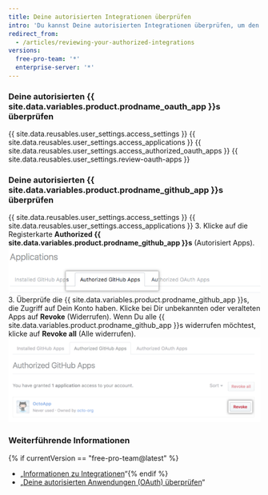 ```yaml
---
title: Deine autorisierten Integrationen überprüfen
intro: 'Du kannst Deine autorisierten Integrationen überprüfen, um den Zugriff der einzelnen Integrationen auf Dein Konto und Deine Daten zu prüfen.'
redirect_from:
  - /articles/reviewing-your-authorized-integrations
versions:
  free-pro-team: '*'
  enterprise-server: '*'
---
```


### Deine autorisierten {{ site.data.variables.product.prodname_oauth_app }}s überprüfen

{{ site.data.reusables.user_settings.access_settings }}
{{ site.data.reusables.user_settings.access_applications }}
{{ site.data.reusables.user_settings.access_authorized_oauth_apps }}
{{ site.data.reusables.user_settings.review-oauth-apps }}

### Deine autorisierten {{ site.data.variables.product.prodname_github_app }}s überprüfen

{{ site.data.reusables.user_settings.access_settings }}
{{ site.data.reusables.user_settings.access_applications }}
3. Klicke auf die Registerkarte **Authorized {{ site.data.variables.product.prodname_github_app }}s** (Autorisiert Apps). ![Registerkarte „Authorized {{ site.data.variables.product.prodname_github_app }}s“ (Autorisierte Apps)](/assets/images/help/settings/settings-authorized-github-apps-tab.png)
3. Überprüfe die {{ site.data.variables.product.prodname_github_app }}s, die Zugriff auf Dein Konto haben. Klicke bei Dir unbekannten oder veralteten Apps auf **Revoke** (Widerrufen). Wenn Du alle {{ site.data.variables.product.prodname_github_app }}s widerrufen möchtest, klicke auf **Revoke all** (Alle widerrufen). ![Liste der autorisierten {{ site.data.variables.product.prodname_github_app }}s](/assets/images/help/settings/revoke-github-app.png)

### Weiterführende Informationen
{% if currentVersion == "free-pro-team@latest" %}
- „[Informationen zu Integrationen](/articles/about-integrations)“{% endif %}
- „[Deine autorisierten Anwendungen (OAuth) überprüfen](/articles/reviewing-your-authorized-applications-oauth)“
